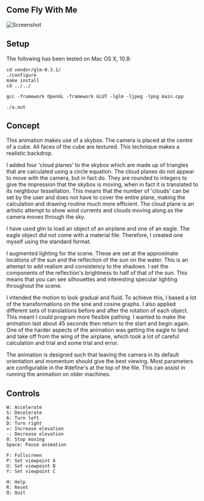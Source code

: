 ## Come Fly With Me

![Screenshot](https://raw.github.com/tuzz/come_fly_with_me/master/screen.jpeg)

## Setup

The following has been tested on Mac OS X, 10.8:

```
cd vendor/glm-0.3.1/
./configure
make install
cd ../../

gcc -framework OpenGL -framework GLUT -lglm -ljpeg -lpng main.cpp

./a.out
```

## Concept

This animation makes use of a skybox. The camera is placed at the centre of a cube. All faces of the cube are textured. This technique makes a realistic backdrop.

I added four 'cloud planes' to the skybox which are made up of triangles that are calculated using a circle equation. The cloud planes do not appear to move with the camera, but in fact do. They are rounded to integers to give the impression that the skybox is moving, when in fact it is translated to its neighbour tessellation. This means that the number of 'clouds' can be set by the user and does not have to cover the entire plane, making the calculation and drawing routine much more efficient. The cloud plane is an artistic attempt to show wind currents and clouds moving along as the camera moves through the sky.

I have used glm to load an object of an airplane and one of an eagle. The eagle object did not come with a material file. Therefore, I created one myself using the standard format.

I augmented lighting for the scene. These are set at the approximate locations of the sun and the reflection of the sun on the water. This is an attempt to add realism and consistency to the shadows. I set the components of the reflection's brightness to half of that of the sun. This means that you can see silhouettes and interesting specular lighting throughout the scene.

I intended the motion to look gradual and fluid. To achieve this, I based a lot of the transformations on the sine and cosine graphs. I also applied different sets of translations before and after the rotation of each object. This meant I could program more flexible pathing. I wanted to make the animation last about 45 seconds then return to the start and begin again. One of the harder aspects of the animation was getting the eagle to land and take off from the wing of the airplane, which took a lot of careful calculation and trial and some trial and error.

The animation is designed such that leaving the camera in its default orientation and momentum should give the best viewing. Most parameters are configurable in the #define's at the top of the file. This can assist in running the animation on older machines.

## Controls

```
W: Accelerate
S: Decelerate
A: Turn left
D: Turn right
=: Increase elevation
-: Decrease elevation
0: Stop moving
Space: Pause animation

F: Fullscreen
P: Set viewpoint A
U: Set viewpoint B
Y: Set viewpoint C

H: Help
R: Reset
Q: Quit
```
